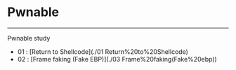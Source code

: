 # Pwnable

---

Pwnable study

- 01 : [Return to Shellcode](./01 Return%20to%20Shellcode)
- 02 : [Frame faking (Fake EBP)](./03 Frame%20faking(Fake%20ebp))